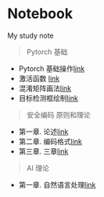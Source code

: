 # Notebook
My study note


> Pytorch 基础

* Pytorch 基础操作[link](https://github.com/itcxx/Notebook/blob/main/pytorchBasicOperation.ipynb)
* 激活函数 [link](https://github.com/itcxx/Notebook/blob/main/activation_function.ipynb)
* 混淆矩阵画法[link](https://github.com/itcxx/Notebook/blob/main/MatrixShow.ipynb)
* 目标检测框绘制[link](https://github.com/itcxx/Notebook/blob/main/%E7%9B%AE%E6%A0%87%E6%A3%80%E6%B5%8B.ipynb)


> 安全编码 原则和理论

* 第一章. 论述[link](https://github.com/itcxx/Notebook/blob/main/oo_%E5%8E%9F%E5%88%99.ipynb)
* 第二章. 编码格式[link](https://github.com/itcxx/Notebook/blob/main/oo_2.ipynb)
* 第三章. 三章[link](https://github.com/itcxx/Notebook/blob/main/%E7%BC%96%E7%A0%81_03.ipynb)

> AI 理论

* 第一章. 自然语言处理[link]()
